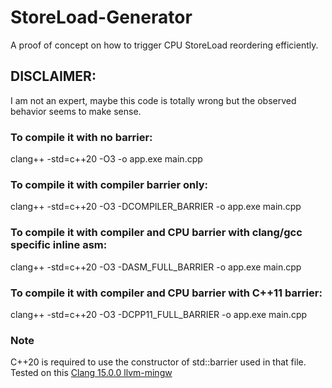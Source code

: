 # StoreLoad-Generator
A proof of concept on how to trigger CPU StoreLoad reordering efficiently.

## DISCLAIMER:
I am not an expert, maybe this code is totally wrong but the observed behavior seems to make sense.

### To compile it with no barrier:
clang++ -std=c++20 -O3 -o app.exe main.cpp

### To compile it with compiler barrier only:
clang++ -std=c++20 -O3 -DCOMPILER_BARRIER -o app.exe main.cpp 

### To compile it with compiler and CPU barrier with clang/gcc specific inline asm:
clang++ -std=c++20 -O3 -DASM_FULL_BARRIER -o app.exe main.cpp 

### To compile it with compiler and CPU barrier with C++11 barrier:
clang++ -std=c++20 -O3 -DCPP11_FULL_BARRIER -o app.exe main.cpp 

### Note
C++20 is required to use the constructor of std::barrier used in that file.
Tested on this [Clang 15.0.0 llvm-mingw](https://github.com/mstorsjo/llvm-mingw/releases/download/20220906/llvm-mingw-20220906-ucrt-x86_64.zip) 
